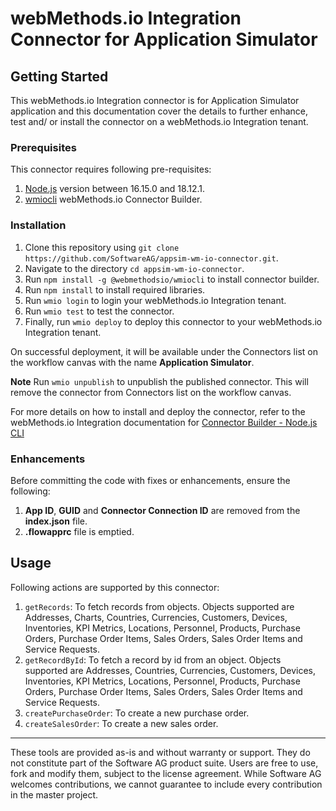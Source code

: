 # webMethods.io Integration Connector for Application Simulator

## Getting Started
This webMethods.io Integration connector is for Application Simulator application and this documentation cover the details to further enhance, test and/ or install the connector on a webMethods.io Integration tenant.

### Prerequisites
This connector requires following pre-requisites:
1. [Node.js](https://nodejs.org/dist/) version between 16.15.0 and 18.12.1.
2. [wmiocli](https://www.npmjs.com/package/@webmethodsio/wmiocli) webMethods.io Connector Builder.

### Installation
  1. Clone this repository using `git clone https://github.com/SoftwareAG/appsim-wm-io-connector.git`.
  2. Navigate to the directory `cd appsim-wm-io-connector`.
  3. Run `npm install -g @webmethodsio/wmiocli` to install connector builder.
  4. Run `npm install` to install required libraries.
  5. Run `wmio login` to login your webMethods.io Integration tenant.
  6. Run `wmio test` to test the connector.
  7. Finally, run `wmio deploy` to deploy this connector to your webMethods.io Integration tenant.

On successful deployment, it will be available under the Connectors list on the workflow canvas with the name **Application Simulator**.

**Note** Run `wmio unpublish` to unpublish the published connector. This will remove the connector from Connectors list on the workflow canvas.

For more details on how to install and deploy the connector, refer to the webMethods.io Integration documentation for [Connector Builder - Node.js CLI](https://docs.webmethods.io/integration/developer_guide/connector_builder/#gsc.tab=0)

### Enhancements
Before committing the code with fixes or enhancements, ensure the following:
1. **App ID**, **GUID** and **Connector Connection ID** are removed from the **index.json** file.
2. **.flowapprc** file is emptied.

## Usage
Following actions are supported by this connector:
  1. `getRecords`: To fetch records from objects. Objects supported are Addresses, Charts, Countries, Currencies, Customers, Devices, Inventories, KPI Metrics, Locations, Personnel, Products, Purchase Orders, Purchase Order Items, Sales Orders, Sales Order Items and Service Requests.
  2. `getRecordById`: To fetch a record by id from an object. Objects supported are Addresses, Countries, Currencies, Customers, Devices, Inventories, KPI Metrics, Locations, Personnel, Products, Purchase Orders, Purchase Order Items, Sales Orders, Sales Order Items and Service Requests.
  3. `createPurchaseOrder`: To create a new purchase order.
  4. `createSalesOrder`: To create a new sales order.

------------------------------

These tools are provided as-is and without warranty or support. They do not constitute part of the Software AG product suite. Users are free to use, fork and modify them, subject to the license agreement. While Software AG welcomes contributions, we cannot guarantee to include every contribution in the master project.
